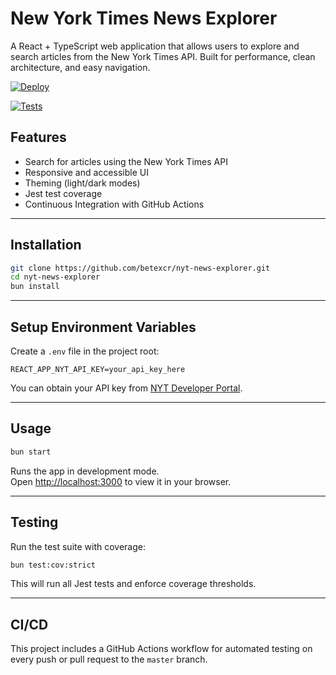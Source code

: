 # New York Times News Explorer

A React + TypeScript web application that allows users to explore and search articles from the New York Times API. Built for performance, clean architecture, and easy navigation.

[![Deploy](https://github.com/betexcr/nyt-news-explorer/actions/workflows/deploy.yml/badge.svg)](https://github.com/your-username/your-repo/actions/workflows/deploy.yml)

[![Tests](https://github.com/betexcr/nyt-news-explorer/actions/workflows/test.yml/badge.svg)](https://github.com/your-username/your-repo/actions/workflows/test.yml)

## **Features**
- Search for articles using the New York Times API
- Responsive and accessible UI
- Theming (light/dark modes)
- Jest test coverage
- Continuous Integration with GitHub Actions

---

## **Installation**

```bash
git clone https://github.com/betexcr/nyt-news-explorer.git
cd nyt-news-explorer
bun install
```

---

## **Setup Environment Variables**

Create a `.env` file in the project root:

```env
REACT_APP_NYT_API_KEY=your_api_key_here
```

You can obtain your API key from [NYT Developer Portal](https://developer.nytimes.com/).

---

## **Usage**

```bash
bun start
```
Runs the app in development mode.  
Open [http://localhost:3000](http://localhost:3000) to view it in your browser.

---

## **Testing**

Run the test suite with coverage:

```bash
bun test:cov:strict
```

This will run all Jest tests and enforce coverage thresholds.

---

## **CI/CD**

This project includes a GitHub Actions workflow for automated testing on every push or pull request to the `master` branch.
